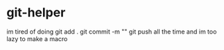 # git-helper
im tired of doing git add . git commit -m "" git push all the time and im too lazy to make a macro
